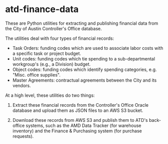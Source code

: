 # atd-finance-data

These are Python utilities for extracting and publishing financial data from the City of Austin Controller's Office database.

The utilities deal with four types of financial records:

- Task Orders: funding codes which are used to associate labor costs with a specific task or project budget.
- Unit codes: funding codes which tie spending to a sub-departmental workgroup's (e.g., a Division) budget.
- Object codes: funding codes which identify spending categories, e.g. "Misc. office supplies".
- Master Agreements: contractual agreements between the City and its vendors.

At a high level, these utilities do two things:
1. Extract these financial records from the Controller's Office Oracle database and upload them as JSON files to an AWS S3 bucket.

2. Download these records from AWS S3 and publish them to ATD's back-office systems, such as the AMD Data Tracker (for warehouse inventory) and the Finance & Purchasing system (for purchase requests).


